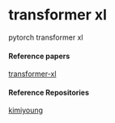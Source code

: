 # transformer xl
pytorch transformer xl

#### Reference papers
[transformer-xl](https://arxiv.org/pdf/1901.02860.pdf)

#### Reference Repositories
[kimiyoung](https://github.com/kimiyoung/transformer-xly)